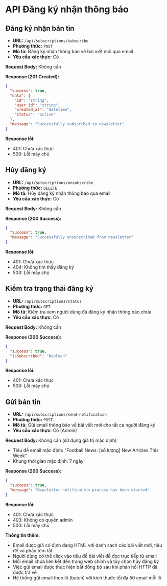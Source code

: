 # API Đăng ký nhận thông báo

## Đăng ký nhận bản tin
- **URL:** `/api/subscriptions/subscribe`
- **Phương thức:** `POST`
- **Mô tả:** Đăng ký nhận thông báo về bài viết mới qua email
- **Yêu cầu xác thực:** Có

**Request Body:** Không cần

**Response (201 Created):**
```json
{
  "success": true,
  "data": {
    "id": "string",
    "user_id": "string",
    "created_at": "datetime",
    "status": "active"
  },
  "message": "Successfully subscribed to newsletter"
}
```

**Response lỗi:**
- 401: Chưa xác thực
- 500: Lỗi máy chủ

## Hủy đăng ký
- **URL:** `/api/subscriptions/unsubscribe`
- **Phương thức:** `DELETE`
- **Mô tả:** Hủy đăng ký nhận thông báo qua email
- **Yêu cầu xác thực:** Có

**Request Body:** Không cần

**Response (200 Success):**
```json
{
  "success": true,
  "message": "Successfully unsubscribed from newsletter"
}
```

**Response lỗi:**
- 401: Chưa xác thực
- 404: Không tìm thấy đăng ký
- 500: Lỗi máy chủ

## Kiểm tra trạng thái đăng ký
- **URL:** `/api/subscriptions/status`
- **Phương thức:** `GET`
- **Mô tả:** Kiểm tra xem người dùng đã đăng ký nhận thông báo chưa
- **Yêu cầu xác thực:** Có

**Request Body:** Không cần

**Response (200 Success):**
```json
{
  "success": true,
  "isSubscribed": "boolean"
}
```

**Response lỗi:**
- 401: Chưa xác thực
- 500: Lỗi máy chủ

## Gửi bản tin
- **URL:** `/api/subscriptions/send-notification`
- **Phương thức:** `POST`
- **Mô tả:** Gửi email thông báo về bài viết mới cho tất cả người đăng ký
- **Yêu cầu xác thực:** Có (Admin)

**Request Body:** Không cần (sử dụng giá trị mặc định)
- Tiêu đề email mặc định: "Football News: [số lượng] New Articles This Week"
- Khung thời gian mặc định: 7 ngày

**Response (200 Success):**
```json
{
  "success": true,
  "message": "Newsletter notification process has been started"
}
```

**Response lỗi:**
- 401: Chưa xác thực
- 403: Không có quyền admin
- 500: Lỗi máy chủ

**Thông tin thêm:**
- Email được gửi có định dạng HTML với danh sách các bài viết mới, tiêu đề và phần tóm tắt
- Người dùng có thể click vào tiêu đề bài viết để đọc trực tiếp từ email
- Mỗi email chứa liên kết đến trang web chính và tùy chọn hủy đăng ký
- Việc gửi email được thực hiện bất đồng bộ sau khi phản hồi HTTP đã được trả về
- Hệ thống gửi email theo lô (batch) với kích thước tối đa 50 email mỗi lô